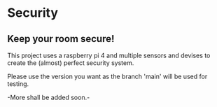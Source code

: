 # Security
## Keep your room secure!
This project uses a raspberry pi 4 and multiple sensors and devises to create the (almost) perfect security system.

Please use the version you want as the branch 'main' will be used for testing.

-More shall be added soon.-
